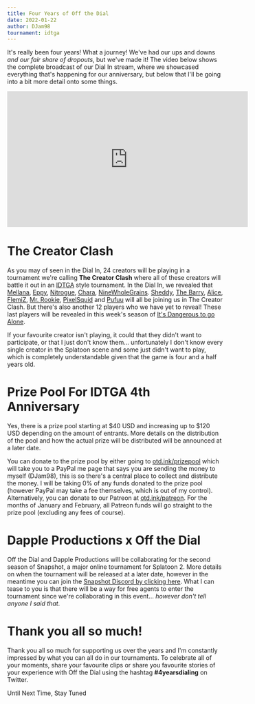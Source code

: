 ```yaml
---
title: Four Years of Off the Dial
date: 2022-01-22
author: DJam98
tournament: idtga
---
```


It's really been four years! What a journey! We've had our ups and downs *and our fair share of dropouts*, but we've made it! The video below shows the complete broadcast of our Dial In stream, where we showcased everything that's happening for our anniversary, but below that I'll be going into a bit more detail onto some things.

<iframe width="560" height="315" src="https://www.youtube.com/embed/fmtkAyQ22pE" title="YouTube video player" frameborder="0" allow="accelerometer; autoplay; clipboard-write; encrypted-media; gyroscope; picture-in-picture" allowfullscreen></iframe>

# The Creator Clash

As you may of seen in the Dial In, 24 creators will be playing in a tournament we're calling **The Creator Clash** where all of these creators will battle it out in an [IDTGA](https://otd.ink/idtga) style tournament. In the Dial In, we revealed that [Mellana](https://www.twitch.tv/mellana), [Eppy](https://www.youtube.com/c/EppyIsMyName), [Nitrogue](https://twitter.com/NitrogueYT), [Chara](https://www.twitch.tv/prochara), [NineWholeGrains](https://twitter.com/NineWholeGrains). [Sheddy](https://www.youtube.com/c/LOrbSheddy), [The Barry](https://www.twitch.tv/thebarry), [Alice](https://twitter.com/Aloschus), [FlemiZ](https://www.youtube.com/channel/UCDDtK7kp8dynchAd8F9xjtA), [Mr. Rookie](https://twitter.com/AyyElDee), [PixelSquid](https://www.youtube.com/channel/UC1EZL7J0QqWO-DFeLKN4WkA) and [Pufuu](https://twitter.com/PufuuLive) will all be joining us in The Creator Clash. But there's also another 12 players who we have yet to reveal! These last players will be revealed in this week's season of [It's Dangerous to go Alone](https://otd.ink/idtga).

If your favourite creator isn't playing, it could that they didn't want to participate, or that I just don't know them... unfortunately I don't know every single creator in the Splatoon scene and some just didn't want to play, which is completely understandable given that the game is four and a half years old.

# Prize Pool For IDTGA 4th Anniversary

Yes, there is a prize pool starting at $40 USD and increasing up to $120 USD depending on the amount of entrants. More details on the distribution of the pool and how the actual prize will be distributed will be announced at a later date.

You can donate to the prize pool by either going to [otd.ink/prizepool](https://otd.ink/prizepool) which will take you to a PayPal me page that says you are sending the money to myself (DJam98), this is so there's a central place to collect and distribute the money. I will be taking 0% of any funds donated to the prize pool (however PayPal may take a fee themselves, which is out of my control). Alternatively, you can donate to our Patreon at [otd.ink/patreon](https://otd.ink/patreon). For the months of January and February, all Patreon funds will go straight to the prize pool (excluding any fees of course).

# Dapple Productions x Off the Dial

Off the Dial and Dapple Productions will be collaborating for the second season of Snapshot, a major online tournament for Splatoon 2. More details on when the tournament will be released at a later date, however in the meantime you can join the [Snapshot Discord by clicking here](https://discord.gg/NQVGum8V43). What I can tease to you is that there will be a way for free agents to enter the tournament since we're collaborating in this event... *however don't tell anyone I said that*.

# Thank you all so much!

Thank you all so much for supporting us over the years and I'm constantly impressed by what you can all do in our tournaments. To celebrate all of your moments, share your favourite clips or share you favourite stories of your experience with Off the Dial using the hashtag **#4yearsdialing** on Twitter.

Until Next Time,
Stay Tuned